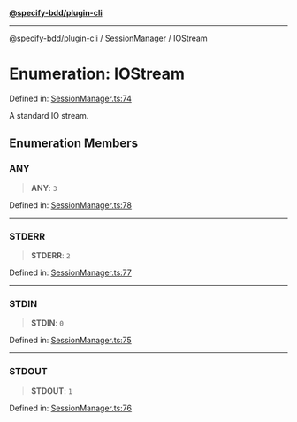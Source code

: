 [**@specify-bdd/plugin-cli**](../../README.md)

***

[@specify-bdd/plugin-cli](../../README.md) / [SessionManager](../README.md) / IOStream

# Enumeration: IOStream

Defined in: [SessionManager.ts:74](https://github.com/specify-bdd/specify-core/blob/f886d17f9d8689640b41a37f683750a408f0c53c/modules/@specify-bdd/plugin-cli/src/lib/SessionManager.ts#L74)

A standard IO stream.

## Enumeration Members

### ANY

> **ANY**: `3`

Defined in: [SessionManager.ts:78](https://github.com/specify-bdd/specify-core/blob/f886d17f9d8689640b41a37f683750a408f0c53c/modules/@specify-bdd/plugin-cli/src/lib/SessionManager.ts#L78)

***

### STDERR

> **STDERR**: `2`

Defined in: [SessionManager.ts:77](https://github.com/specify-bdd/specify-core/blob/f886d17f9d8689640b41a37f683750a408f0c53c/modules/@specify-bdd/plugin-cli/src/lib/SessionManager.ts#L77)

***

### STDIN

> **STDIN**: `0`

Defined in: [SessionManager.ts:75](https://github.com/specify-bdd/specify-core/blob/f886d17f9d8689640b41a37f683750a408f0c53c/modules/@specify-bdd/plugin-cli/src/lib/SessionManager.ts#L75)

***

### STDOUT

> **STDOUT**: `1`

Defined in: [SessionManager.ts:76](https://github.com/specify-bdd/specify-core/blob/f886d17f9d8689640b41a37f683750a408f0c53c/modules/@specify-bdd/plugin-cli/src/lib/SessionManager.ts#L76)

